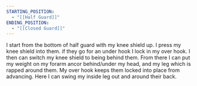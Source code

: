 ```yaml
---
STARTING_POSITION:
  - "[[Half Guard]]"
ENDING_POSITION:
  - "[[Closed Guard]]"
---
```

I start from the bottom of half guard with my knee shield up. I press my knee shield into them. if they go for an under hook I lock in my over hook. I then can switch my knee shield to being behind them. From there I can put my weight on my forarm ancor behind/under my head, and my leg which is rapped around them. My over hook keeps them locked into place from advancing. Here I can swing my inside leg out and around their back.